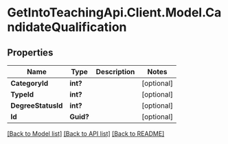 # GetIntoTeachingApi.Client.Model.CandidateQualification
## Properties

Name | Type | Description | Notes
------------ | ------------- | ------------- | -------------
**CategoryId** | **int?** |  | [optional] 
**TypeId** | **int?** |  | [optional] 
**DegreeStatusId** | **int?** |  | [optional] 
**Id** | **Guid?** |  | [optional] 

[[Back to Model list]](../README.md#documentation-for-models) [[Back to API list]](../README.md#documentation-for-api-endpoints) [[Back to README]](../README.md)

